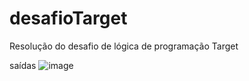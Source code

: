 # desafioTarget
Resolução do desafio de lógica de programação Target

saídas
![image](https://github.com/jupradoai/desafioTarget/assets/116569763/0cb5158b-4cc5-45e5-8f97-651c93af6957)
